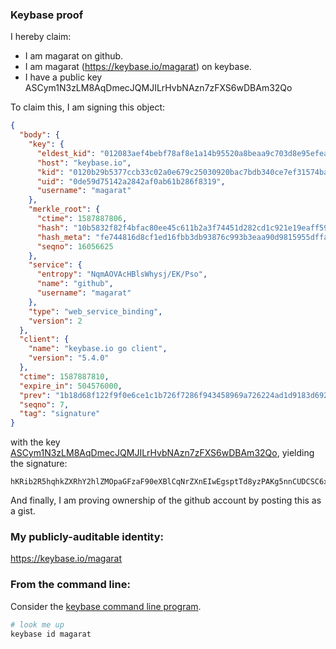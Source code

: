 ### Keybase proof

I hereby claim:

  * I am magarat on github.
  * I am magarat (https://keybase.io/magarat) on keybase.
  * I have a public key ASCym1N3zLM8AqDmecJQMJILrHvbNAzn7zFXS6wDBAm32Qo

To claim this, I am signing this object:

```json
{
  "body": {
    "key": {
      "eldest_kid": "012083aef4bebf78af8e1a14b95520a8beaa9c703d8e95efeaf65b055bc6352f37040a",
      "host": "keybase.io",
      "kid": "0120b29b5377ccb33c02a0e679c25030920bac7bdb340ce7ef31574bac030409b7d90a",
      "uid": "0de59d75142a2842af0ab61b286f8319",
      "username": "magarat"
    },
    "merkle_root": {
      "ctime": 1587887806,
      "hash": "10b5832f82f4bfac80ee45c611b2a3f74451d282cd1c921e19eaff5993ae0e56f39eaa84be610bf66c734e29797c23faaf11e682afc5253fd48ac55f6d05100c",
      "hash_meta": "fe744816d8cf1ed16fbb3db93876c993b3eaa90d9815955dffa864ae50df7ed8",
      "seqno": 16056625
    },
    "service": {
      "entropy": "NqmAOVAcHBlsWhysj/EK/Pso",
      "name": "github",
      "username": "magarat"
    },
    "type": "web_service_binding",
    "version": 2
  },
  "client": {
    "name": "keybase.io go client",
    "version": "5.4.0"
  },
  "ctime": 1587887810,
  "expire_in": 504576000,
  "prev": "1b18d68f122f9f0e6ce1c1b726f7286f943458969a726224ad1d9183d6928897",
  "seqno": 7,
  "tag": "signature"
}
```

with the key [ASCym1N3zLM8AqDmecJQMJILrHvbNAzn7zFXS6wDBAm32Qo](https://keybase.io/magarat), yielding the signature:

```
hKRib2R5hqhkZXRhY2hlZMOpaGFzaF90eXBlCqNrZXnEIwEgsptTd8yzPAKg5nnCUDCSC6x72zQM5+8xV0usAwQJt9kKp3BheWxvYWTESpcCB8QgGxjWjxIvnw5s4cG3Jvcob5Q0WJaacmIkrR2Rg9aSiJfEIKv9W1JLs5Rxob2BnMKGcQG5fr5BzPOEqteb44jzap2QAgHCo3NpZ8RAaHi+51wcysW+oGD4FMMGOLCPxTCUPLmtaySiOrth29Wkz0cKYN8RWnbdft6SrxpNgQXS0voCC9McTWzH64MQBKhzaWdfdHlwZSCkaGFzaIKkdHlwZQildmFsdWXEIFh3tlGBxK2Abt7IXxr0i7Pm3xE86ivcPBWUKUmiwsqRo3RhZ80CAqd2ZXJzaW9uAQ==

```

And finally, I am proving ownership of the github account by posting this as a gist.

### My publicly-auditable identity:

https://keybase.io/magarat

### From the command line:

Consider the [keybase command line program](https://keybase.io/download).

```bash
# look me up
keybase id magarat
```
